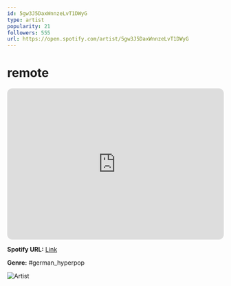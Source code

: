 ```yaml
---
id: 5gw3J5DaxWnnzeLvT1DWyG
type: artist
popularity: 21
followers: 555
url: https://open.spotify.com/artist/5gw3J5DaxWnnzeLvT1DWyG
---
```

# remote

<iframe style="border-radius:12px" src="https://open.spotify.com/embed/artist/5gw3J5DaxWnnzeLvT1DWyG" width="100%" height="352" frameBorder="0" allowfullscreen="" allow="autoplay; clipboard-write; encrypted-media; fullscreen; picture-in-picture" loading="lazy"></iframe>

**Spotify URL:** [Link](https://open.spotify.com/artist/5gw3J5DaxWnnzeLvT1DWyG)

**Genre:**  #german_hyperpop

![Artist](https://i.scdn.co/image/ab6761610000e5eb2f4277ce94aca093bf601871)
